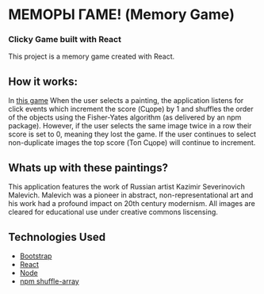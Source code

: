 # МЕМОРЫ  ГАМЕ! (Memory Game)
### Clicky Game built with React


This project is a memory game created with React. 


## How it works: 

In [this game](https://emilyedalton.github.io/clicky_memory_game_react/) When the user selects a painting, the application listens for click events which increment the score (Сцоре) by 1 and shuffles the order of the objects using the Fisher-Yates algorithm (as delivered by an npm package).  However, if the user selects the same image twice in a row their score is set to 0, meaning they lost the game. If the user continues to select non-duplicate images the top score (Топ Сцоре) will continue to increment. 



## Whats up with these paintings? 

This application features the work of Russian artist Kazimir Severinovich Malevich. Malevich was a pioneer in abstract, non-representational art and his work had a profound impact on 20th century modernism. All images are cleared for educational use under creative commons liscensing. 

## Technologies Used

* [Bootstrap](https://getbootstrap.com/)
* [React](https://reactjs.org/)
* [Node](https://nodejs.org/en/)
* [npm shuffle-array](https://www.npmjs.com/package/shuffle-array)
